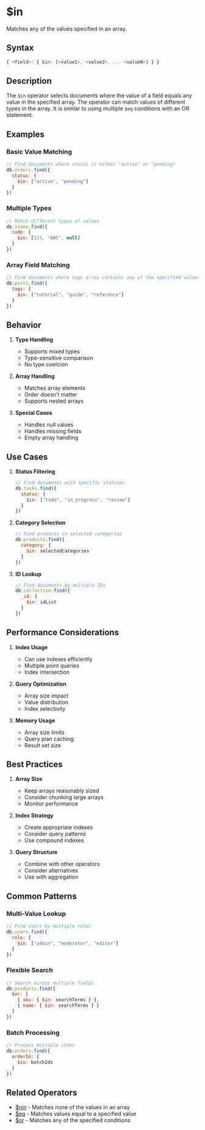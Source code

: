 # $in

Matches any of the values specified in an array.

## Syntax

```javascript
{ <field>: { $in: [<value1>, <value2>, ... <valueN>] } }
```

## Description

The `$in` operator selects documents where the value of a field equals any value in the specified array. The operator can match values of different types in the array. It is similar to using multiple `$eq` conditions with an OR statement.

## Examples

### Basic Value Matching

```javascript
// Find documents where status is either "active" or "pending"
db.orders.find({
  status: {
    $in: ["active", "pending"]
  }
})
```

### Multiple Types

```javascript
// Match different types of values
db.items.find({
  code: {
    $in: [123, "ABC", null]
  }
})
```

### Array Field Matching

```javascript
// Find documents where tags array contains any of the specified values
db.posts.find({
  tags: {
    $in: ["tutorial", "guide", "reference"]
  }
})
```

## Behavior

1. **Type Handling**
   - Supports mixed types
   - Type-sensitive comparison
   - No type coercion

2. **Array Handling**
   - Matches array elements
   - Order doesn't matter
   - Supports nested arrays

3. **Special Cases**
   - Handles null values
   - Handles missing fields
   - Empty array handling

## Use Cases

1. **Status Filtering**
   ```javascript
   // Find documents with specific statuses
   db.tasks.find({
     status: {
       $in: ["todo", "in_progress", "review"]
     }
   })
   ```

2. **Category Selection**
   ```javascript
   // Find products in selected categories
   db.products.find({
     category: {
       $in: selectedCategories
     }
   })
   ```

3. **ID Lookup**
   ```javascript
   // Find documents by multiple IDs
   db.collection.find({
     _id: {
       $in: idList
     }
   })
   ```

## Performance Considerations

1. **Index Usage**
   - Can use indexes efficiently
   - Multiple point queries
   - Index intersection

2. **Query Optimization**
   - Array size impact
   - Value distribution
   - Index selectivity

3. **Memory Usage**
   - Array size limits
   - Query plan caching
   - Result set size

## Best Practices

1. **Array Size**
   - Keep arrays reasonably sized
   - Consider chunking large arrays
   - Monitor performance

2. **Index Strategy**
   - Create appropriate indexes
   - Consider query patterns
   - Use compound indexes

3. **Query Structure**
   - Combine with other operators
   - Consider alternatives
   - Use with aggregation

## Common Patterns

### Multi-Value Lookup

```javascript
// Find users by multiple roles
db.users.find({
  role: {
    $in: ["admin", "moderator", "editor"]
  }
})
```

### Flexible Search

```javascript
// Search across multiple fields
db.products.find({
  $or: [
    { sku: { $in: searchTerms } },
    { name: { $in: searchTerms } }
  ]
})
```

### Batch Processing

```javascript
// Process multiple items
db.orders.find({
  orderId: {
    $in: batchIds
  }
})
```

## Related Operators

- [$nin](nin.md) - Matches none of the values in an array
- [$eq](eq.md) - Matches values equal to a specified value
- [$or](../logical/or.md) - Matches any of the specified conditions 